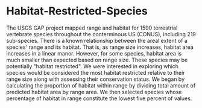 # Habitat-Restricted-Species

The USGS GAP project mapped range and habitat for 1590 terrestrial vertebrate species throughout the conterminous US (CONUS), including 219 sub-species. There is a known relationship between the areal extent of a species' range and its habitat. That is, as range size increases, habitat area increases in a linear manor. However, for some species, habitat area is much smaller than expected based on range size. These species may be potentially "habitat restricted". We were interested in exploring which species would be considered the most habitat restricted relative to their range size along with assessing their conservation status. We began by calculating the proportion of habitat within range by dividing total amount of predicted habitat area by range area. We then selected species whose percentage of habitat in range constitute the lowest five percent of values. 
